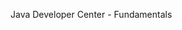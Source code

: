 <properties linkid="devnav-java-fundamentals" urlDisplayName="Fundamentals" headerExpose="" pageTitle="Windows Azure Java Fundamentals" metaKeywords="" footerExpose="" metaDescription="" umbracoNaviHide="0" disqusComments="1" />

Java Developer Center - Fundamentals

<div chunk="../../../Shared/Chunks/fundamentals-landing.md" />